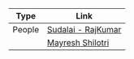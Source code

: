 | Type |   Link                 |
|------|------------------------|
| People| [Sudalai - RajKumar](https://www.quora.com/profile/Sudalai-Rajkumar-S) |
|       | [Mayresh Shilotri](https://github.com/MayureshShilotri) |
